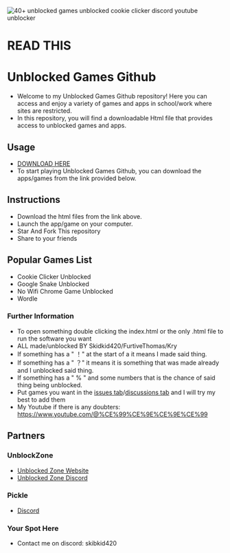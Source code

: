 <meta name="Unblocked, unblocker, school games, Youtube, Discord, ubg365, unblocked games 76, classroom 6x, unblocked games wtf, unblocked games, cookie clicker, school work, keyword, school fun, GitHub, coolmathgames, free download, apk, html, index.html, discord, youtube, videos, free, hacked, iframe, google snake, Minecraft, blockblast, block blast, Mario, smash carts, unblocked games free 76 classroom 6x google sites, google sites, google site, chromebook hack" content="nblocked games on GitHub – bypass GoGuardian, Securly, and iboss. Play Cookie Clicker, UBG365, Unblocked Games 76, Classroom 6x, Google Snake, Minecraft, BlockBlast, Smash Carts, and more on Chromebook. Free downloads, HTML files, iframe hacks, and proxies.">

<meta name="description" content="goguardianbypass, securly-bypass Unblocked, Discord, Youtube, unblocker, ubg365, unblocked games 76, classroom 6x, unblocked games wtf, unblocked games, cookie clicker, school work, keyword, school fun, GitHub, coolmathgames, free download, apk, html, index.html, discord, youtube, videos, free, hacked, iframe, google snake, Minecraft, blockblast, block blast, Mario, smash carts, unblocked games free 76 classroom 6x google sites, google sites, google site, rammerhead, nettleweb, chromebook-hack,">
<meta name="Unblocked Games And apps free discord bypass school games" content="goguardianbypass, securly-bypass Unblocked, Discord, Youtube, unblocker, ubg365, unblocked games 76, classroom 6x, unblocked games wtf, unblocked games, cookie clicker, school work, keyword, school fun, GitHub, coolmathgames, free download, apk, html, index.html, discord, youtube, videos, free, hacked, iframe, google snake, Minecraft, blockblast, block blast, Mario, smash carts, unblocked games free 76 classroom 6x google sites, google sites, google site, rammerhead, nettleweb, chromebook-hack,">
<meta name="unblocked games search terms" content="goguardianbypass, securly-bypass Unblocked, Discord, Youtube, unblocker, ubg365, unblocked games 76, classroom 6x, unblocked games wtf, unblocked games, cookie clicker, school work, keyword, school fun, GitHub, coolmathgames, free download, apk, html, index.html, discord, youtube, videos, free, hacked, iframe, google snake, Minecraft, blockblast, block blast, Mario, smash carts, keyword, unblocked games free 76 classroom 6x google sites, google sites, google site, rammerhead, nettleweb, chromebook-hack,">

![40+ unblocked games unblocked cookie clicker discord youtube unblocker](https://github.com/FurtiveThomas/Unbore_Yourself_in_School/blob/main/1%20Unblocked%20Games/%EF%BC%9FCookie%20Clicker%202.054%20(100%25)/Cookie%20Clicker/img/pixel.png)
# READ THIS
# Unblocked Games Github 
* Welcome to my Unblocked Games Github repository! Here you can access and enjoy a variety of games and apps in school/work where sites are restricted.
* In this repository, you will find a downloadable Html file that provides access to unblocked games and apps.

## Usage
* [DOWNLOAD HERE](https://github.com/FurtiveThomas/Unbore_Yourself_in_School/archive/refs/heads/main.zip)
* To start playing Unblocked Games Github, you can download the apps/games from the link provided below.

## Instructions
* Download the html files from the link above.
* Launch the app/game on your computer.
* Star And Fork This repository
* Share to your friends

## Popular Games List  
- Cookie Clicker Unblocked
- Google Snake Unblocked 
- No Wifi Chrome Game Unblocked 
- Wordle
  
### Further Information
* To open something double clicking the index.html or the only .html file to run the software you want
* ALL made/unblocked BY Skidkid420/FurtiveThomas/Kry
* If something has a " ！" at the start of a it means I made said thing.
* If something has a " ？" it means it is something that was made already and I unblocked said thing.
* If something has a " % " and some numbers that is the chance of said thing being unblocked. 
* Put games you want in the [issues tab](https://github.com/FurtiveThomas/Unbore_Yourself_in_School/issues/new?template=add-.md)/[discussions tab](https://github.com/FurtiveThomas/Unbore_Yourself_in_School/discussions/4) and I will try my best to add them
* My Youtube if there is any doubters: https://www.youtube.com/@%CE%99%CE%9E%CE%9E%CE%99 

## Partners
### UnblockZone
* [Unblocked Zone Website](https://unblockzone.github.io/)
* [Unblocked Zone Discord](https://discord.gg/XRkQyY2Hhy)

### Pickle
* [Discord](https://discord.gg/8wxSWySa)

### Your Spot Here
* Contact me on discord: skibkid420





